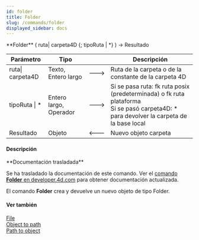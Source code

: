 ```yaml
---
id: folder
title: Folder
slug: /commands/folder
displayed_sidebar: docs
---
```


<!--REF #_command_.Folder.Syntax-->**Folder**  ( ruta| carpeta4D  {; tipoRuta | *} ) -> Resultado<!-- END REF-->
<!--REF #_command_.Folder.Params-->
| Parámetro | Tipo |  | Descripción |
| --- | --- | --- | --- |
| ruta&#124; carpeta4D | Texto, Entero largo | &#x1F852; | Ruta de la carpeta o de la constante de la carpeta 4D |
| tipoRuta &#124; * | Entero largo, Operador | &#x1F852; | Si se pasa ruta: fk ruta posix (predeterminada) o fk ruta plataforma<br/>Si se pasó carpeta4D: * para devolver la carpeta de la base local |
| Resultado | Objeto | &#x1F850; | Nuevo objeto carpeta |

<!-- END REF-->

#### Descripción 

<!--REF #_command_.Folder.Summary-->**Documentación trasladada**

Se ha trasladado la documentación de este comando.<!-- END REF--> Ver el [comando **Folder** en developer.4d.com](https://developer.4d.com/docs/API/FolderClass#folder) para obtener documentación actualizada.

El comando **Folder**  crea y devuelve un nuevo objeto de tipo Folder.

#### Ver también 

[File](file.md)  
[Object to path](object-to-path.md)  
[Path to object ](path-to-object.md)  